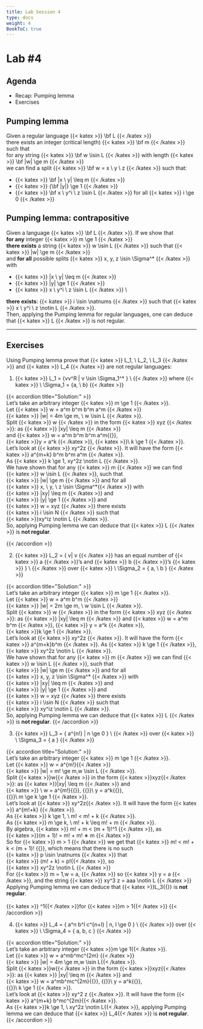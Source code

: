 ```yaml
---
title: Lab Session 4
type: docs
weight: 4
BookToC: true
---
```

# Lab #4

## Agenda

- Recap: Pumping lemma
- Exercises  

## Pumping lemma

Given a regular language {{< katex >}} \bf L {{< /katex >}} \
there exists an integer (critical length) {{< katex >}} \bf m {{< /katex >}} such that \
for any string {{< katex >}} \bf w \isin L {{< /katex >}} with length {{< katex >}} \bf |w| \ge m {{< /katex >}} \
we can find a split {{< katex >}} \bf w = x \ y \ z {{< /katex >}} such that:
- {{< katex >}} \bf |x \ y| \leq m {{< /katex >}}
- {{< katex >}} {\bf |y|} \ge 1 {{< /katex >}}
- {{< katex >}} \bf x \ y^i \ z \isin L {{< /katex >}} for all {{< katex >}} i \ge 0 {{< /katex >}}

## Pumping lemma: contrapositive
Given a language {{< katex >}} \bf L {{< /katex >}}. If we show that \
**for any** integer {{< katex >}} m \ge 1 {{< /katex >}} \
**there exists** a string {{< katex >}} w \isin L {{< /katex >}} such that {{< katex >}} |w| \ge m {{< /katex >}} \
and **for all** possible splits {{< katex >}} x, y, z \isin \Sigma^* {{< /katex >}} with
- {{< katex >}} |x \ y| \leq m {{< /katex >}}
- {{< katex >}} |y| \ge 1 {{< /katex >}}
- {{< katex >}} x \ y^i \ z \isin L {{< /katex >}} \

**there exists**: {{< katex >}} i \isin \natnums {{< /katex >}}
such that {{< katex >}} x \ y^i \ z \notin L {{< /katex >}}. \
Then, applying the Pumping lemma for regular languages, one can
deduce that {{< katex >}} L {{< /katex >}} is not regular.

---
## Exercises
Using Pumping lemma prove that {{< katex >}} L_1, \ L_2, \ L_3 {{< /katex >}} and {{< katex >}} L_4 {{< /katex >}} are not regular
languages:
1. {{< katex >}} L_1 = \{vv^R | v \isin \Sigma_1^* \} \ {{< /katex >}}  where  {{< katex >}} \ \Sigma_1 = \{a, \ b\} {{< /katex >}}

{{< accordion title="Solution:" >}}
<br>
Let’s take an arbitrary integer {{< katex >}} m \ge 1 {{< /katex >}}. <br>
Let {{< katex >}} w = a^m b^m b^m a^m {{< /katex >}} <br>
{{< katex >}} |w| = 4m \ge m, \ w \isin L {{< /katex >}}. <br>
Split {{< katex >}} w {{< /katex >}} in the form {{< katex >}} xyz {{< /katex >}}: as {{< katex >}} |xy| \leq m {{< /katex >}}  
and <span style="white-space: nowrap;">{{< katex >}} w = a^m b^m b^m a^m{{</katex>}},</span> 
<span style="white-space: nowrap;">{{< katex >}}y = a^k {{< /katex >}},</span>
<span style="white-space: nowrap;">{{< katex >}}\ k \ge 1 {{< /katex >}}.</span> <br>
Let’s look at {{< katex >}} xy^2z {{< /katex >}}.
It will have the form {{< katex >}} a^{m+k} b^m b^m a^m {{< /katex >}}. <br>
As {{< katex >}} k \ge 1, xy^2z \notin L {{< /katex >}}. <br>
We have shown that for any {{< katex >}} m {{< /katex >}} we can find
<span style="white-space: nowrap;">{{< katex >}} w \isin L {{< /katex >}}</span>, such that
<span style="white-space: nowrap;">{{< katex >}} |w| \ge m {{< /katex >}} </span>
and for all
<span style="white-space: nowrap;">{{< katex >}} x, \ y, \ z \isin \Sigma^*{{< /katex >}}</span> with
<span style="white-space: nowrap;">{{< katex >}} |xy| \leq m {{< /katex >}}</span> and
<span style="white-space: nowrap;">{{< katex >}} |y| \ge 1 {{< /katex >}}</span> and
<span style="white-space: nowrap;">{{< katex >}} w = xyz {{< /katex >}}</span> there exists 
<span style="white-space: nowrap;">{{< katex >}} i \isin N {{< /katex >}}</span> such that
<span style="white-space: nowrap;">{{< katex >}}xy^iz \notin L {{< /katex >}}.</span> <br>
So, applying Pumping lemma we can deduce that {{< katex >}} L {{< /katex >}} is <strong>not regular</strong>.

{{< /accordion >}}

2. {{< katex >}} L_2 = \{ v| v {{< /katex >}} has an equal number of {{< katex >}} a {{< /katex >}}’s and {{< katex >}} b {{< /katex >}}’s
{{< katex >}} \} \ {{< /katex >}} over {{< katex >}} \ \Sigma_2 = \{ a, \ b \} {{< /katex >}}

{{< accordion title="Solution:" >}}
<br>
Let’s take an arbitrary integer {{< katex >}} m \ge 1 {{< /katex >}}. <br>
Let {{< katex >}} w = a^m b^m {{< /katex >}} <br>
{{< katex >}} |w| = 2m \ge m, \ w \isin L {{< /katex >}}. <br>
Split {{< katex >}} w {{< /katex >}} in the form {{< katex >}} xyz {{< /katex >}}: 
as {{< katex >}} |xy| \leq m {{< /katex >}} and {{< katex >}} w = a^m b^m {{< /katex >}},
<span style="white-space: nowrap;">{{< katex >}} y = a^k {{< /katex >}},</span>
<span style="white-space: nowrap;">{{< katex >}}k \ge 1 {{< /katex >}}.</span> <br>
Let’s look at {{< katex >}} xy^2z {{< /katex >}}. It will have the form
{{< katex >}} a^{m+k}b^m {{< /katex >}}. As 
<span style="white-space: nowrap;">{{< katex >}} k \ge 1 {{< /katex >}},</span>
<span style="white-space: nowrap;">{{< katex >}} xy^2z \notin L {{< /katex >}}.</span> <br>
We have shown that for any {{< katex >}} m {{< /katex >}} we can find 
{{< katex >}} w \isin L {{< /katex >}}, such that
<span style="white-space: nowrap;">{{< katex >}} |w| \ge m {{< /katex >}}</span> and for all
<span style="white-space: nowrap;">{{< katex >}} x, y, z \isin \Sigma^* {{< /katex >}}</span> with
<span style="white-space: nowrap;">{{< katex >}} |xy| \leq m {{< /katex >}}</span> and
<span style="white-space: nowrap;">{{< katex >}} |y| \ge 1 {{< /katex >}}</span> and
<span style="white-space: nowrap;">{{< katex >}} w = xyz {{< /katex >}}</span> there exists
<span style="white-space: nowrap;">{{< katex >}} i \isin N {{< /katex >}} </span> such that
<span style="white-space: nowrap;">{{< katex >}} xy^iz \notin L {{< /katex >}}.</span> <br>
So, applying Pumping lemma we can deduce that {{< katex >}} L {{< /katex >}} is <strong>not regular</strong>.
{{< /accordion >}}

3. {{< katex >}} L_3 = \{ a^{n!} | n \ge 0 \} \ {{< /katex >}}  over {{< katex >}} \ \Sigma_3 = \{ a \} {{< /katex >}}

{{< accordion title="Solution:" >}}
<br>
Let’s take an arbitrary integer {{< katex >}} m \ge 1 {{< /katex >}}. <br>
Let {{< katex >}} w = a^{m!}{{< /katex >}} <br>
{{< katex >}} |w| = m! \ge m,w \isin L {{< /katex >}}. <br>
Split {{< katex >}}w{{< /katex >}} in the form {{< katex >}}xyz{{< /katex >}}:
as {{< katex >}}|xy| \leq m {{< /katex >}} and
<span style="white-space: nowrap;">{{< katex >}} \ w = a^{m!}{{</katex>}}, </span>
<span style="white-space: nowrap;">{{<katex>}}\ y = a^k{{</katex>}},</span>
<span style="white-space: nowrap;">{{<katex>}}\ m \ge k \ge 1 {{< /katex >}}.</span> <br>
Let’s look at {{< katex >}} xy^2z{{< /katex >}}. It will have the form
{{< katex >}} a^{m!+k} {{< /katex >}}. <br>
As {{< katex >}} k \ge 1, \ m! < m! + k {{< /katex >}}. <br>
As {{< katex >}} m \ge k, \ m! + k \leq m! + m {{< /katex >}}. <br>
By algebra, {{< katex >}} m! + m < (m + 1)!^1 {{< /katex >}}, as
<span style="white-space: nowrap;">{{< katex >}}(m + 1)! = m! + m! ∗ m {{< /katex >}}</span> <br>
So for {{< katex >}} m > 1 {{< /katex >}} we get that
{{< katex >}} m! < m! + k < (m + 1)! {{</katex >}},
which means  that there is no such
<span style="white-space: nowrap;">{{< katex >}} p \isin \natnums {{< /katex >}}</span> that
<span style="white-space: nowrap;">{{< katex >}} (m! + k) = p!{{< /katex >}}, </span>
so <span style="white-space: nowrap;">{{< katex >}} xy^2z \notin L {{< /katex >}}</span><br>
For {{< katex >}} m = 1,w = a, {{< /katex >}} 
so {{< katex >}} y = a {{< /katex >}}, and the string
<span style="white-space: nowrap;">{{< katex >}} xy^3 z = aaa \notin L {{< /katex >}}</span>
Applying Pumping lemma we can deduce that {{< katex >}}L_3{{</katex >}} is <strong>not regular</strong>. <br> <br>
<span style="font-size: 14px;"> {{< katex >}} ^1{{< /katex >}}for {{< katex >}}m > 1{{< /katex >}} </span>
{{< /accordion >}}

4. {{< katex >}} L_4 = \{ a^n b^l c^{n+l} | n, l \ge 0 \} \ {{< /katex >}} over {{< katex >}} \ \Sigma_4 = \{ a, b, c \} {{< /katex >}}

{{< accordion title="Solution:" >}}
<br>
Let’s take an arbitrary integer {{< katex >}}m \ge 1{{< /katex >}}. <br>
Let {{< katex >}} w = a^mb^mc^{2m} {{< /katex >}}<br>
{{< katex >}} |w| = 4m \ge m,w \isin L{{< /katex >}}. <br>
Split {{< katex >}}w{{< /katex >}} in the form {{< katex >}}xyz{{< /katex >}}:
as {{< katex >}} |xy| \leq m {{< /katex >}} and
<span style="white-space: nowrap;">{{< katex >}} w = a^mb^mc^{2m}{{</katex>}},</span>
<span style="white-space: nowrap;">{{<katex>}}\ y = a^k{{</katex>}},</span>
<span style="white-space: nowrap;">{{<katex>}}\ k \ge 1 {{< /katex >}}.</span> <br>
Let’s look at {{< katex >}} xy^2 z {{< /katex >}}. 
It will have the form {{< katex >}} a^{m+k} b^mc^{2m}{{< /katex >}}. <br>
As {{< katex >}}k \ge 1, \ xy^2z \notin L{{< /katex >}}, applying Pumping lemma we can deduce that
{{< katex >}} L_4{{< /katex >}} is <strong>not regular</strong>.
{{< /accordion >}}